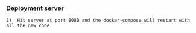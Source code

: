 ### Deployment server

    1)  Hit server at port 8080 and the docker-compose will restart with all the new code
